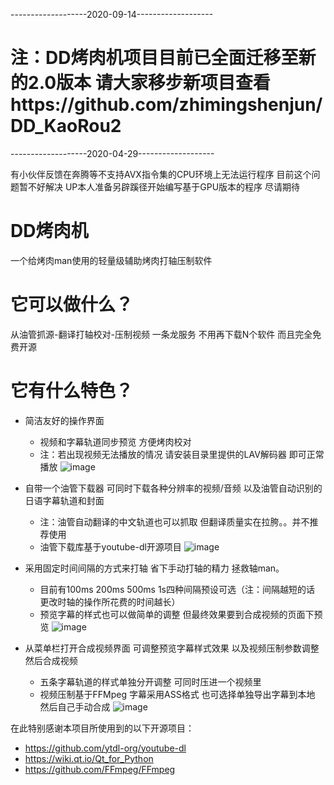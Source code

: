 -------------------2020-09-14-------------------
# 注：DD烤肉机项目目前已全面迁移至新的2.0版本 请大家移步新项目查看https://github.com/zhimingshenjun/DD_KaoRou2

-------------------2020-04-29-------------------

有小伙伴反馈在奔腾等不支持AVX指令集的CPU环境上无法运行程序 目前这个问题暂不好解决 UP本人准备另辟蹊径开始编写基于GPU版本的程序 尽请期待

# DD烤肉机
一个给烤肉man使用的轻量级辅助烤肉打轴压制软件

# 它可以做什么？
从油管抓源-翻译打轴校对-压制视频 一条龙服务 不用再下载N个软件 而且完全免费开源

# 它有什么特色？
* 简洁友好的操作界面
  * 视频和字幕轨道同步预览 方便烤肉校对
  * 注：若出现视频无法播放的情况 请安装目录里提供的LAV解码器 即可正常播放
![image](https://github.com/jiafangjun/DD_KaoRou/blob/master/images/主界面.jpg)

* 自带一个油管下载器 可同时下载各种分辨率的视频/音频 以及油管自动识别的日语字幕轨道和封面
  * 注：油管自动翻译的中文轨道也可以抓取 但翻译质量实在拉胯。。并不推荐使用
  * 油管下载库基于youtube-dl开源项目
![image](https://github.com/jiafangjun/DD_KaoRou/blob/master/images/油管下载器.jpg)

* 采用固定时间间隔的方式来打轴 省下手动打轴的精力 拯救轴man。
  * 目前有100ms 200ms 500ms 1s四种间隔预设可选（注：间隔越短的话 更改时轴的操作所花费的时间越长）
  * 预览字幕的样式也可以做简单的调整 但最终效果要到合成视频的页面下预览
![image](https://github.com/jiafangjun/DD_KaoRou/blob/master/images/烤肉打轴预览样式.jpg)

* 从菜单栏打开合成视频界面 可调整预览字幕样式效果 以及视频压制参数调整 然后合成视频
  * 五条字幕轨道的样式单独分开调整 可同时压进一个视频里
  * 视频压制基于FFMpeg 字幕采用ASS格式 也可选择单独导出字幕到本地 然后自己手动合成
![image](https://github.com/jiafangjun/DD_KaoRou/blob/master/images/合成视频.jpg)

在此特别感谢本项目所使用到的以下开源项目：
* https://github.com/ytdl-org/youtube-dl
* https://wiki.qt.io/Qt_for_Python
* https://github.com/FFmpeg/FFmpeg
